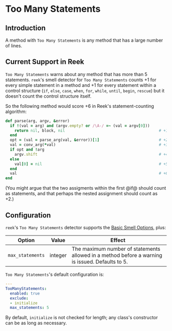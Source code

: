 # Too Many Statements

## Introduction

A method with `Too Many Statements` is any method that has a large number of lines.

## Current Support in Reek

`Too Many Statements` warns about any method that has more than 5 statements. `reek`'s smell detector for `Too Many Statements` counts +1 for every simple statement in a method and +1 for every statement within a control structure (`if`, `else`, `case`, `when`, `for`, `while`, `until`, `begin`, `rescue`) but it doesn't count the control structure itself.

So the following method would score +6 in Reek's statement-counting algorithm:

```Ruby
def parse(arg, argv, &error)
  if !(val = arg) and (argv.empty? or /\A-/ =~ (val = argv[0]))
    return nil, block, nil                                         # +1
  end
  opt = (val = parse_arg(val, &error))[1]                          # +2
  val = conv_arg(*val)                                             # +3
  if opt and !arg
    argv.shift                                                     # +4
  else
    val[0] = nil                                                   # +5
  end
  val                                                              # +6
end
```

(You might argue that the two assigments within the first @if@ should count as statements, and that perhaps the nested assignment should count as +2.)

## Configuration

`reek`'s `Too Many Statements` detector supports the [Basic Smell Options](Basic-Smell-Options.md), plus:

| Option         | Value       | Effect  |
| ---------------|-------------|---------|
| `max_statements` |  integer | The maximum number of statements allowed in a method before a warning is issued. Defaults to 5. |

`Too Many Statements`'s default configuration is:

```yaml
---
TooManyStatements:
  enabled: true
  exclude:
  - initialize
  max_statements: 5
```

By default, `initialize` is not checked for length; any class's constructor can be as long as necessary.
